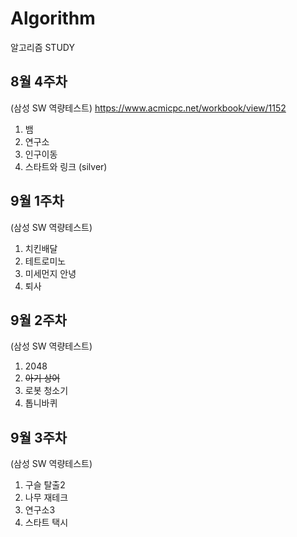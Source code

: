 Algorithm
======
알고리즘 STUDY

## 8월 4주차
(삼성 SW 역량테스트)
https://www.acmicpc.net/workbook/view/1152
1. 뱀
2. 연구소
3. 인구이동
4. 스타트와 링크 (silver)

## 9월 1주차
(삼성 SW 역량테스트)
1. 치킨배달
2. 테트로미노
3. 미세먼지 안녕
4. 퇴사

## 9월 2주차
(삼성 SW 역량테스트)
1. 2048
2. ~~아기 상어~~
3. 로봇 청소기
4. 톱니바퀴

## 9월 3주차
(삼성 SW 역량테스트)
1. 구슬 탈출2 
2. 나무 재테크 
3. 연구소3 
4. 스타트 택시
